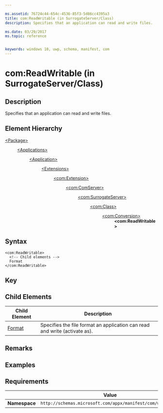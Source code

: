 ```yaml
---

ms.assetid: 76724c44-654c-4536-85f3-5d86cc4395a3
title: com:ReadWritable (in SurrogateServer/Class)
description: Specifies that an application can read and write files.

ms.date: 03/29/2017
ms.topic: reference


keywords: windows 10, uwp, schema, manifest, com
---
```



# com:ReadWritable (in SurrogateServer/Class)

## Description
Specifies that an application can read and write files.

## Element Hierarchy
<dl>
<dt><a href="element-package.md">&lt;Package&gt;</a></dt>
<dd>
<dl>
<dt><a href="element-applications.md">&lt;Applications&gt;</a></dt>
<dd>
<dl>
<dt><a href="element-application.md">&lt;Application&gt;</a></dt>
<dd>
<dl>
<dt><a href="element-1-extensions.md">&lt;Extensions&gt;</a></dt>
<dd>
<dl>
<dt><a href="element-com-extension.md">&lt;com:Extension&gt;</a></dt>
<dd>
<dl>
<dt><a href="element-com-comserver.md">&lt;com:ComServer&gt;</a></dt>
<dd>
<dl>
<dt><a href="element-com-surrogateserver.md">&lt;com:SurrogateServer&gt;</a></dt>
<dd>
<dl>
<dt><a href="element-com-surrogateserver-class.md">&lt;com:Class&gt;</a></dt>
<dd>
<dl>
<dt><a href="element-com-surrogate-conversion.md">&lt;com:Conversion&gt;</a></dt>
<dd><b>&lt;com:ReadWritable&gt;</b></dd>
</dl>
</dd>
</dl>
</dd>
</dl>
</dd>
</dl>
</dd>
</dl>
</dd>
</dl>
</dd>
</dl>
</dd>
</dl>
</dd>
</dl>

## Syntax
```syntax
<com:ReadWritable> 
  <!-- Child elements -->
  Format
</com:ReadWritable>
```

## Key

## Child Elements

| Child Element | Description |
|---------------|-------------|
| [Format](element-com-surrogate-rwformat.md) | Specifies the file format an application can read and write (activate as). |

## Remarks

## Examples

## Requirements
|               |    Value                                                         |
|---------------|-------------------------------------------------------------|
| **Namespace** | `http://schemas.microsoft.com/appx/manifest/com/windows10` |